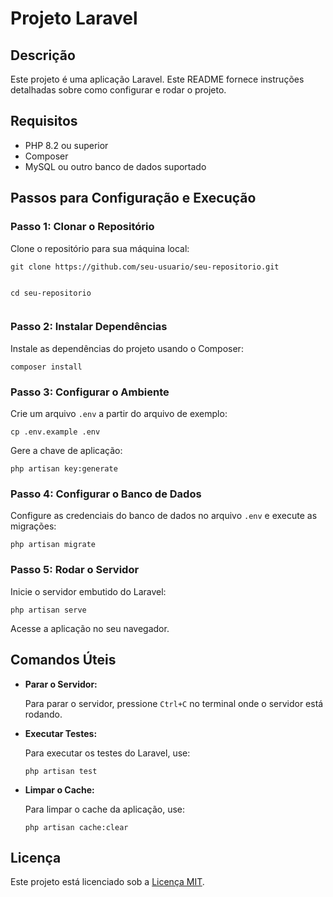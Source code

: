 <h1>Projeto Laravel</h1>
<h2>Descrição</h2>
    <p>Este projeto é uma aplicação Laravel. Este README fornece instruções detalhadas sobre como configurar e rodar o projeto.</p>

  <h2>Requisitos</h2>
    <ul>
        <li>PHP 8.2 ou superior</li>
        <li>Composer</li>
        <li>MySQL ou outro banco de dados suportado</li>
    </ul>

  <h2>Passos para Configuração e Execução</h2>

  <h3>Passo 1: Clonar o Repositório</h3>
    <p>Clone o repositório para sua máquina local:</p>
    <pre><code>git clone https://github.com/seu-usuario/seu-repositorio.git

cd seu-repositorio</code></pre>

  <h3>Passo 2: Instalar Dependências</h3>
    <p>Instale as dependências do projeto usando o Composer:</p>
    <pre><code>composer install</code></pre>

  <h3>Passo 3: Configurar o Ambiente</h3>
    <p>Crie um arquivo <code>.env</code> a partir do arquivo de exemplo:</p>
    <pre><code>cp .env.example .env</code></pre>
    <p>Gere a chave de aplicação:</p>
    <pre><code>php artisan key:generate</code></pre>

  <h3>Passo 4: Configurar o Banco de Dados</h3>
    <p>Configure as credenciais do banco de dados no arquivo <code>.env</code> e execute as migrações:</p>
    <pre><code>php artisan migrate</code></pre>

  <h3>Passo 5: Rodar o Servidor</h3>
    <p>Inicie o servidor embutido do Laravel:</p>
    <pre><code>php artisan serve</code></pre>
    <p>Acesse a aplicação no seu navegador.</p>

  <h2>Comandos Úteis</h2>

  <ul>
        <li><strong>Parar o Servidor:</strong>
            <p>Para parar o servidor, pressione <code>Ctrl+C</code> no terminal onde o servidor está rodando.</p>
        </li>
        <li><strong>Executar Testes:</strong>
            <p>Para executar os testes do Laravel, use:</p>
            <pre><code>php artisan test</code></pre>
        </li>
        <li><strong>Limpar o Cache:</strong>
            <p>Para limpar o cache da aplicação, use:</p>
            <pre><code>php artisan cache:clear</code></pre>
        </li>
    </ul>

  <h2>Licença</h2>
    <p>Este projeto está licenciado sob a <a href="LICENSE">Licença MIT</a>.</p>
